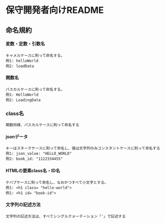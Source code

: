 # 保守開発者向けREADME
## 命名規約

#### 変数・定数・引数名
    キャメルケースに則って命名する。
    例1: helloWorld
    例2: loadData
#### 関数名
    パスカルケースに則って命名する。
    例1: HelloWorld
    例2: LoadingData
    
### class名
    関数同様、パスカルケースに則って命名する
    
#### jsonデータ
    キーはスネークケースに則って命名し、値は文字列のみコンスタントケースに則って命名する
    例1: json_value: "HELLO_WORLD"
    例2: book_id: "1122334455"

#### HTMLの要素class名・ID名
    ケバブケースに則って命名し、なおかつすべて小文字とする。
    例1: <h1 class= "hello-world">
    例1: <h1 id= "book-id">

#### 文字列の記述方法
    文字列の記述方法は、すべてシングルクォーテーション「'」で記述する
